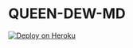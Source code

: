 # QUEEN-DEW-MD

 [![Deploy on Heroku](https://www.herokucdn.com/deploy/button.svg)](https://dashboard.heroku.com/new?template=https://https://github.com/sadasofc/QUEEN-DEW-MD)

